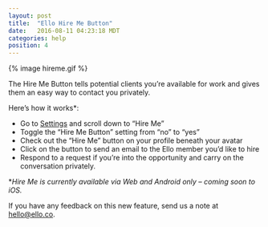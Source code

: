 ```yaml
---
layout: post
title:  "Ello Hire Me Button"
date:   2016-08-11 04:23:18 MDT
categories: help
position: 4
---
```

{% image hireme.gif %}

The Hire Me Button tells potential clients you’re available for work and gives them an easy way to contact you privately.

Here’s how it works*: 
* Go to [Settings](https://ello.co/settings) and scroll down to “Hire Me”
* Toggle the “Hire Me Button” setting from “no” to “yes”
* Check out the “Hire Me” button on your profile beneath your avatar
* Click on the button to send an email to the Ello member you’d like to hire
* Respond to a request if you’re into the opportunity and carry on the conversation privately.

*_Hire Me is currently available via Web and Android only – coming soon to iOS._

If you have any feedback on this new feature, send us a note at hello@ello.co. 
